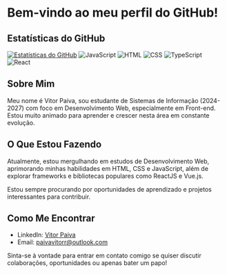 # Bem-vindo ao meu perfil do GitHub! 
## Estatísticas do GitHub
[![Estatísticas do GitHub](https://github-readme-stats.vercel.app/api?username=vitorpaiv4&theme=dark)](https://github.com/anuraghazra/github-readme-stats) ![JavaScript](https://img.shields.io/badge/-JavaScript-yellow?style=flat-square&logo=javascript&logoColor=white)
![HTML](https://img.shields.io/badge/-HTML-orange?style=flat-square&logo=html5&logoColor=white) ![CSS](https://img.shields.io/badge/-CSS-blue?style=flat-square&logo=css3&logoColor=white)
![TypeScript](https://img.shields.io/badge/-TypeScript-blue?style=flat-square&logo=typescript&logoColor=white)
![React](https://img.shields.io/badge/-React-blue?style=flat-square&logo=react&logoColor=white)



## Sobre Mim
Meu nome é Vitor Paiva, sou estudante de Sistemas de Informação (2024-2027) com foco em Desenvolvimento Web, especialmente em Front-end. Estou muito animado para aprender e crescer nesta área em constante evolução.

## O Que Estou Fazendo
Atualmente, estou mergulhando em estudos de Desenvolvimento Web, aprimorando minhas habilidades em HTML, CSS e JavaScript, além de explorar frameworks e bibliotecas populares como ReactJS e Vue.js.

Estou sempre procurando por oportunidades de aprendizado e projetos interessantes para contribuir.

## Como Me Encontrar
- LinkedIn: [Vitor Paiva](https://www.linkedin.com/in/vitor-paiva-programador/)
- Email: paivavitorr@outlook.com

Sinta-se à vontade para entrar em contato comigo se quiser discutir colaborações, oportunidades ou apenas bater um papo!




